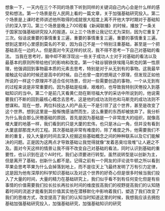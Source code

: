 


想象一下，一天内在三个不同的场景下听到同样的关键词自己内心会是什么样的感受和想法。第一个场景是在人民网上看的一篇文章，关于加强基础研究投入。第二个场景是上课时老师讲述他所取得的成就很大程度上离不开他大学时期对于基础知识的深入学习。第三个场景是晚上7:00观看《新闻联播》的时候，播放了一条关于国家加强基础研究投入的报道。以上三个场景让我记忆尤为深刻，因为它重复了三次。俗话说重要的事情重复三遍，重要的事情重复三遍，重要的事情重复三遍。想到这里时心里感到莫名的不安，因为自己不是一个特别注重基础，甚至是一个把基础丢在一边的人。但是面对今天这样的状况，我不得不思考一下自己对基础的看法。
当我在思考时，脑中却不断浮现出一些关于成功人士对于对基础的看法以及最基本的原则所带给他们的影响和改变。第一个硅谷钢铁侠埃隆马斯克的第一性原理，他强调回到事物最本质的元素去思考，特别是对于从无到有的事物。这我最早接触这句话的时候还是高中的时候。自己也曾一度的想用这个原理，但发现正如他所说的一样这个原理并不适合任何场景，但对一些需要创造的事物，一个从无到有的过程来说是非常重要的。因为基础是枯燥，艰难的，也导致我特别厌倦投入到基础知识的当中。第二个是前几天看黄仁勋在斯坦福大学的采访中所说到的，他说需要我们不断的回到最核心概念去思考。这是他的成功法则也和马斯克的成功法则不想谋和。现在一想，两位科技达人的产品无一不是引领了这个世界，甚至是改变了这个世界。想到这里是一股惭愧感油然而生，这么重要的东西却被放弃了。我分析为什么我会那么厌倦基础的原因，首先是因为基础是一个非常庞大的组织，就像高楼大厦的地基一样，我们看到的只是大厦的宏伟，也只是冰山一角，但并没有看到大厦底部那庞大的工程。其次基础是非常有难度的，除了难度之外，他需要我们不断的重复，投入大量的时间去深入挖掘这些基础概念之间的种种联系以及它们能解决的问题。正是因为这两点才导致基础让我觉得就像“发着恶臭垃圾堆”让人避之不及。面对今天这样的情景让我不得不改变自己对基础的看法，同时认识到基础的重要性，也认识到在这个AI时代，我们必须要进行转型。虽然说转型是以创新为主，但是离开了基础，创新什么都不是。记得之前有一个网友的评论说牛顿之所以看到苹果会思考苹果为什么会掉落到地上，而不是往天上飞最终发明了万有引力定律，这是因为他有深厚的科学知识基础以及对这个世界的好奇心但是很多时候当我们投入了大量的时间，大量的精力在基础研究上，我们似乎看不到有任何变化但是有些事情的价值需要我们拉长拉长再拉长时间的维度拔高我们的视野提高我们的认知随着时间的流逝才能看到其价值其实他在潜移默化中影响着我们，塑造了我们改变了我们的思维方式，改变提高了我们的认知当时知道这里的时候，我想我应该去拥抱基础加强基础研究投入，加强基础研究，加强基础知识的研究